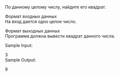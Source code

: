 По данному целому числу, найдите его квадрат.

Формат входных данных\
На вход дается одно целое число.

Формат выходных данных\
Программа должна вывести квадрат данного числа.

Sample Input:

3\
Sample Output:

9
